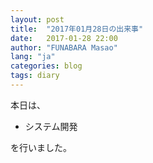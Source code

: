 ```yaml
---
layout: post
title:  "2017年01月28日の出来事"
date:   2017-01-28 22:00
author: "FUNABARA Masao"
lang: "ja"
categories: blog
tags: diary
---
```


本日は、

* システム開発

を行いました。
